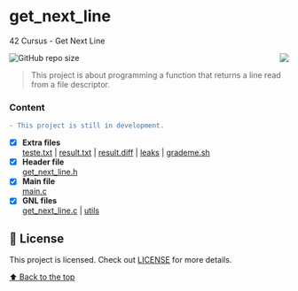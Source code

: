 # get_next_line
42 Cursus - Get Next Line

<img src="https://game.42sp.org.br/static/assets/achievements/get_next_linen.png" align="right">

![GitHub repo size](https://img.shields.io/github/repo-size/iuricode/README-template?style=for-the-badge)

> This project is about programming a function that returns a line read from a file descriptor.

### Content
```diff
- This project is still in development.
```
- [x] **Extra files**<br>
[teste.txt](teste.txt)
| [result.txt](result.txt)
| [result.diff](result.diff)
| [leaks](leaks)
| [grademe.sh](grademe.sh)
- [x] **Header file**<br>
 [get_next_line.h](get_next_line.h)
- [x] **Main file**<br>
[main.c](main.c)
- [x] **GNL files**<br>
[get_next_line.c](get_next_line.c)
| [utils](get_next_line_utils.c)

## 📝 License

This project is licensed. Check out [LICENSE](LICENSE.md) for more details.

[⬆ Back to the top](#libft)<br>
